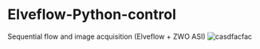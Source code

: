 # Elveflow-Python-control
Sequential flow and image acquisition (Elveflow + ZWO ASI)
![casdfacfac](https://github.com/sid6155330/Elveflow-Python-control/assets/62871230/4dbf43de-048c-4b2f-8565-91a4e9557b16)
